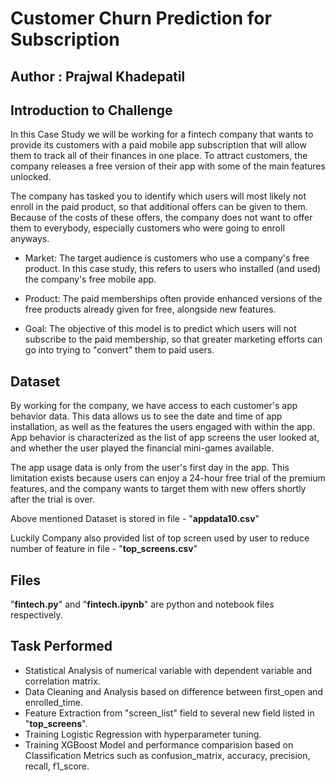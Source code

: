 # Customer Churn Prediction for Subscription

## Author : Prajwal Khadepatil

## Introduction to Challenge
In this Case Study we will be working for a fintech company that wants to provide its customers with a paid mobile app subscription that will allow them to track all of their finances in one place. To attract customers, the company releases a free version of their app with some of the main features unlocked.

The company has tasked you to identify which users will most likely not enroll in the paid product, so that additional offers can be given to them. Because of the costs of these offers, the company does not want to offer them to everybody, especially customers who were going to enroll anyways.

* Market: The target audience is customers who use a company's free product. In this case study, this refers to users who installed (and used) the company's free mobile app.

* Product: The paid memberships often provide enhanced versions of the free products already given for free, alongside new features.

* Goal: The objective of this model is to predict which users will not subscribe to the paid membership, so that greater marketing efforts can go into trying to "convert" them to paid users.

## Dataset
By working for the company, we have access to each customer's app behavior data. This data allows us to see the date and time of app installation, as well as the features the users engaged with within the app. App behavior is characterized as the list of app screens the user looked at, and whether the user played the financial mini-games available.

The app usage data is only from the user's first day in the app. This limitation exists because users can enjoy a 24-hour free trial of the premium features, and the company wants to target them with new offers shortly after the trial is over.

Above mentioned Dataset is stored in file - "**appdata10.csv**"

Luckily Company also provided list of top screen used by user to reduce number of feature in file - "**top_screens.csv**"

## Files
"**fintech.py**" and "**fintech.ipynb**" are python and notebook files respectively.


## Task Performed
* Statistical Analysis of numerical variable with dependent variable and correlation matrix.
* Data Cleaning and Analysis based on difference between first_open and enrolled_time.
* Feature Extraction from "screen_list" field to several new field listed in "**top_screens**".
* Training Logistic Regression with hyperparameter tuning.
* Training XGBoost Model and performance comparision based on Classification Metrics such as confusion_matrix, accuracy, precision, recall, f1_score.
